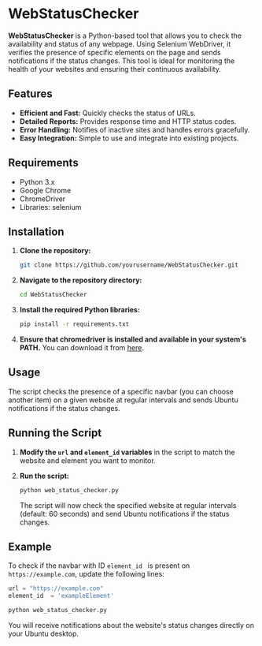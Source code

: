 # WebStatusChecker

**WebStatusChecker** is a Python-based tool that allows you to check the availability and status of any webpage. Using Selenium WebDriver, it verifies the presence of specific elements on the page and sends notifications if the status changes. This tool is ideal for monitoring the health of your websites and ensuring their continuous availability.

## Features

- **Efficient and Fast:** Quickly checks the status of URLs.
- **Detailed Reports:** Provides response time and HTTP status codes.
- **Error Handling:** Notifies of inactive sites and handles errors gracefully.
- **Easy Integration:** Simple to use and integrate into existing projects.

## Requirements

- Python 3.x
- Google Chrome
- ChromeDriver
- Libraries: selenium

## Installation

1. **Clone the repository:**

    ```bash
    git clone https://github.com/yourusername/WebStatusChecker.git
    ```

2. **Navigate to the repository directory:**

    ```bash
    cd WebStatusChecker
    ```

3. **Install the required Python libraries:**

    ```bash
    pip install -r requirements.txt
    ```

4. **Ensure that chromedriver is installed and available in your system's PATH.** You can download it from [here](https://sites.google.com/a/chromium.org/chromedriver/downloads).

## Usage

The script checks the presence of a specific navbar (you can choose another item) on a given website at regular intervals and sends Ubuntu notifications if the status changes.

## Running the Script

1. **Modify the `url` and `element_id` variables** in the script to match the website and element you want to monitor.


2. **Run the script:**

    ```bash
    python web_status_checker.py
    ```

    The script will now check the specified website at regular intervals (default: 60 seconds) and send Ubuntu notifications if the status changes.

## Example

To check if the navbar with ID `element_id ` is present on `https://example.com`, update the following lines:

```python
url = "https://example.com"
element_id  = 'exampleElement'
```

```bash
python web_status_checker.py
```

You will receive notifications about the website's status changes directly on your Ubuntu desktop.
